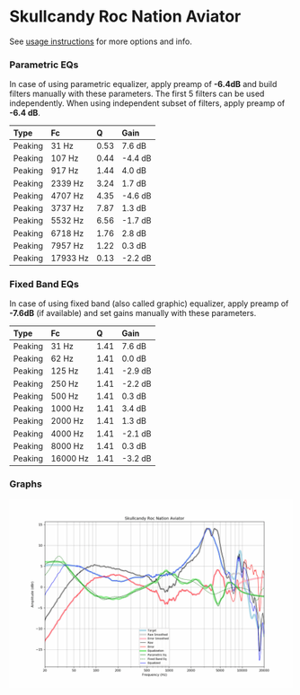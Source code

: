 # Skullcandy Roc Nation Aviator
See [usage instructions](https://github.com/jaakkopasanen/AutoEq#usage) for more options and info.

### Parametric EQs
In case of using parametric equalizer, apply preamp of **-6.4dB** and build filters manually
with these parameters. The first 5 filters can be used independently.
When using independent subset of filters, apply preamp of **-6.4 dB**.

| Type    | Fc       |    Q | Gain    |
|:--------|:---------|:-----|:--------|
| Peaking | 31 Hz    | 0.53 | 7.6 dB  |
| Peaking | 107 Hz   | 0.44 | -4.4 dB |
| Peaking | 917 Hz   | 1.44 | 4.0 dB  |
| Peaking | 2339 Hz  | 3.24 | 1.7 dB  |
| Peaking | 4707 Hz  | 4.35 | -4.6 dB |
| Peaking | 3737 Hz  | 7.87 | 1.3 dB  |
| Peaking | 5532 Hz  | 6.56 | -1.7 dB |
| Peaking | 6718 Hz  | 1.76 | 2.8 dB  |
| Peaking | 7957 Hz  | 1.22 | 0.3 dB  |
| Peaking | 17933 Hz | 0.13 | -2.2 dB |

### Fixed Band EQs
In case of using fixed band (also called graphic) equalizer, apply preamp of **-7.6dB**
(if available) and set gains manually with these parameters.

| Type    | Fc       |    Q | Gain    |
|:--------|:---------|:-----|:--------|
| Peaking | 31 Hz    | 1.41 | 7.6 dB  |
| Peaking | 62 Hz    | 1.41 | 0.0 dB  |
| Peaking | 125 Hz   | 1.41 | -2.9 dB |
| Peaking | 250 Hz   | 1.41 | -2.2 dB |
| Peaking | 500 Hz   | 1.41 | 0.3 dB  |
| Peaking | 1000 Hz  | 1.41 | 3.4 dB  |
| Peaking | 2000 Hz  | 1.41 | 1.3 dB  |
| Peaking | 4000 Hz  | 1.41 | -2.1 dB |
| Peaking | 8000 Hz  | 1.41 | 0.3 dB  |
| Peaking | 16000 Hz | 1.41 | -3.2 dB |

### Graphs
![](./Skullcandy%20Roc%20Nation%20Aviator.png)